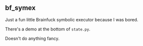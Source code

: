 bf_symex
--------

Just a fun little Brainfuck symbolic executor because I was bored.

There's a demo at the bottom of `state.py`.

Doesn't do anything fancy.
